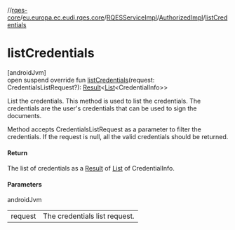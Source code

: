 //[rqes-core](../../../../index.md)/[eu.europa.ec.eudi.rqes.core](../../index.md)/[RQESServiceImpl](../index.md)/[AuthorizedImpl](index.md)/[listCredentials](list-credentials.md)

# listCredentials

[androidJvm]\
open suspend override fun [listCredentials](list-credentials.md)(request: CredentialsListRequest?): [Result](https://kotlinlang.org/api/latest/jvm/stdlib/kotlin/-result/index.html)&lt;[List](https://kotlinlang.org/api/latest/jvm/stdlib/kotlin.collections/-list/index.html)&lt;CredentialInfo&gt;&gt;

List the credentials. This method is used to list the credentials. The credentials are the user's credentials that can be used to sign the documents.

Method accepts CredentialsListRequest as a parameter to filter the credentials. If the request is null, all the valid credentials should be returned.

#### Return

The list of credentials as a [Result](https://kotlinlang.org/api/latest/jvm/stdlib/kotlin/-result/index.html) of [List](https://kotlinlang.org/api/latest/jvm/stdlib/kotlin.collections/-list/index.html) of CredentialInfo.

#### Parameters

androidJvm

| | |
|---|---|
| request | The credentials list request. |
